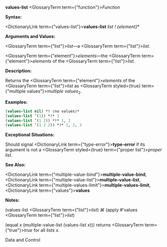**values-list** <GlossaryTerm  term={"function"}><i>Function</i></GlossaryTerm> 



**Syntax:** 



<DictionaryLink  term={"values-list"}><b>values-list</b></DictionaryLink> *list ! \{element\}*\* 



**Arguments and Values:** 



<GlossaryTerm  term={"list"}><i>list</i></GlossaryTerm>—a <GlossaryTerm  term={"list"}><i>list</i></GlossaryTerm>. 



<GlossaryTerm  term={"element"}><i>elements</i></GlossaryTerm>—the <GlossaryTerm  term={"element"}><i>elements</i></GlossaryTerm> of the <GlossaryTerm  term={"list"}><i>list</i></GlossaryTerm>. 



**Description:** 



Returns the <GlossaryTerm  term={"element"}><i>elements</i></GlossaryTerm> of the <GlossaryTerm  term={"list"}><i>list</i></GlossaryTerm> as <GlossaryTerm styled={true} term={"multiple values"}><i>multiple values</i></GlossaryTerm><sub>2</sub>. 



**Examples:**
```lisp
(values-list nil) *! ⟨no values⟩* 
(values-list ’(1)) *!* 1 
(values-list ’(1 2)) *!* 1, 2 
(values-list ’(1 2 3)) *!* 1, 2, 3 
```
**Exceptional Situations:** 



Should signal <DictionaryLink  term={"type-error"}><b>type-error</b></DictionaryLink> if its argument is not a <GlossaryTerm styled={true} term={"proper list"}><i>proper list</i></GlossaryTerm>. 



**See Also:** 



<DictionaryLink  term={"multiple-value-bind"}><b>multiple-value-bind</b></DictionaryLink>, <DictionaryLink  term={"multiple-value-list"}><b>multiple-value-list</b></DictionaryLink>, <DictionaryLink  term={"multiple-values-limit"}><b>multiple-values-limit</b></DictionaryLink>, <DictionaryLink  term={"values"}><b>values</b></DictionaryLink> 



**Notes:** 



(values-list <GlossaryTerm  term={"list"}><i>list</i></GlossaryTerm>) *⌘* (apply #’values <GlossaryTerm  term={"list"}><i>list</i></GlossaryTerm>) 



(equal *x* (multiple-value-list (values-list *x*))) returns <GlossaryTerm  term={"true"}><i>true</i></GlossaryTerm> for all *lists x*. 



Data and Control 



 



 



